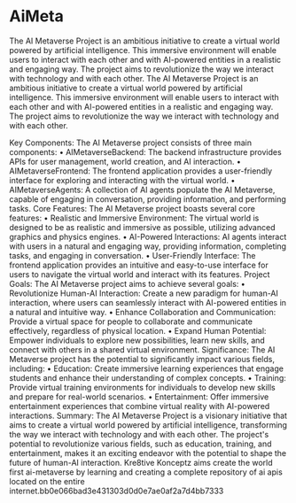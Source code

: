 # AiMeta
The AI Metaverse Project is an ambitious initiative to create a virtual world powered by artificial intelligence. This immersive environment will enable users to interact with each other and with AI-powered entities in a realistic and engaging way. The project aims to revolutionize the way we interact with technology and with each other.
The AI Metaverse Project is an ambitious initiative to create a virtual world powered by artificial intelligence. This immersive environment will enable users to interact with each other and with AI-powered entities in a realistic and engaging way. The project aims to revolutionize the way we interact with technology and with each other.

Key Components: The AI Metaverse project consists of three main components: • AIMetaverseBackend: The backend infrastructure provides APIs for user management, world creation, and AI interaction. • AIMetaverseFrontend: The frontend application provides a user-friendly interface for exploring and interacting with the virtual world. • AIMetaverseAgents: A collection of AI agents populate the AI Metaverse, capable of engaging in conversation, providing information, and performing tasks. Core Features: The AI Metaverse project boasts several core features: • Realistic and Immersive Environment: The virtual world is designed to be as realistic and immersive as possible, utilizing advanced graphics and physics engines. • AI-Powered Interactions: AI agents interact with users in a natural and engaging way, providing information, completing tasks, and engaging in conversation. • User-Friendly Interface: The frontend application provides an intuitive and easy-to-use interface for users to navigate the virtual world and interact with its features. Project Goals: The AI Metaverse project aims to achieve several goals: • Revolutionize Human-AI Interaction: Create a new paradigm for human-AI interaction, where users can seamlessly interact with AI-powered entities in a natural and intuitive way. • Enhance Collaboration and Communication: Provide a virtual space for people to collaborate and communicate effectively, regardless of physical location. • Expand Human Potential: Empower individuals to explore new possibilities, learn new skills, and connect with others in a shared virtual environment. Significance: The AI Metaverse project has the potential to significantly impact various fields, including: • Education: Create immersive learning experiences that engage students and enhance their understanding of complex concepts. • Training: Provide virtual training environments for individuals to develop new skills and prepare for real-world scenarios. • Entertainment: Offer immersive entertainment experiences that combine virtual reality with AI-powered interactions. Summary: The AI Metaverse Project is a visionary initiative that aims to create a virtual world powered by artificial intelligence, transforming the way we interact with technology and with each other. The project's potential to revolutionize various fields, such as education, training, and entertainment, makes it an exciting endeavor with the potential to shape the future of human-AI interaction. Kre8tive Konceptz aims create the world first ai-metaverse by learning and creating a complete repository of ai apis located on the entire internet.bb0e066bad3e431303d0d0e7ae0af2a7d4bb7333